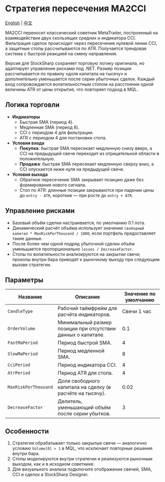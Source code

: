 # Стратегия пересечения MA2CCI
[English](README.md) | [中文](README_cn.md)

MA2CCI переносит классический советник MetaTrader, построенный на взаимодействии двух скользящих средних и индикатора CCI. Фильтрация сделок происходит через пересечение нулевой линии CCI, а защитные стопы рассчитываются по ATR. Получается трендовая система с быстрой реакцией на смену направления.

Версия для StockSharp сохраняет торговую логику оригинала, но адаптирует управление рисками под .NET. Размер позиции рассчитывается по правилу «доля капитала на тысячу» и дополнительно уменьшается после серии убыточных сделок. Каждый вход сопровождается волатильностным стопом на расстоянии одной величины ATR от цены открытия, что повторяет подход в MQL.

## Логика торговли

- **Индикаторы**
  - Быстрая SMA (период 4).
  - Медленная SMA (период 8).
  - CCI с периодом 4 для фильтрации.
  - ATR с периодом 4 для постановки стопа.
- **Условия входа**
  - **Покупка**: быстрая SMA пересекает медленную снизу вверх, а CCI на предыдущей свече переходит из отрицательной области в положительную.
  - **Продажа**: быстрая SMA пересекает медленную сверху вниз, а CCI опускается ниже нуля на предыдущей свече.
- **Условия выхода**
  - Обратное пересечение SMA закрывает позицию даже без формирования нового сигнала.
  - Стоп по ATR: длинные позиции закрываются при падении цены до `entry - ATR`, короткие — при росте до `entry + ATR`.

## Управление рисками

- Базовый объём сделки настраивается, по умолчанию 0.1 лота.
- Динамический расчёт объёма использует значение `свободный капитал * MaxRiskPerThousand / 1000`, если портфель предоставляет такие данные.
- После более чем одной подряд убыточной сделки объём уменьшается пропорционально `losses / DecreaseFactor`.
- Стопы по волатильности анализируются на закрытии свечи; проколы внутри бара приводят к рыночному выходу при следующем вызове стратегии.

## Параметры

| Название | Описание | Значение по умолчанию |
| --- | --- | --- |
| `CandleType` | Рабочий таймфрейм для расчёта индикаторов. | Свечи 1 час |
| `OrderVolume` | Минимальный размер позиции при отсутствии данных о капитале. | 0.1 |
| `FastMaPeriod` | Период быстрой SMA. | 4 |
| `SlowMaPeriod` | Период медленной SMA. | 8 |
| `CciPeriod` | Период индикатора CCI. | 4 |
| `AtrPeriod` | Период ATR для стопа. | 4 |
| `MaxRiskPerThousand` | Доля свободного капитала на сделку (в расчёте на тысячу). | 0.02 |
| `DecreaseFactor` | Делитель, уменьшающий объём после серии убытков. | 3 |

## Особенности

1. Стратегия обрабатывает только закрытые свечи — аналогично условию `Volume[0] > 1` в MQL, что исключает повторные решения внутри бара.
2. Стопы моделируются внутри стратегии и реализуются рыночным выходом, как и в исходном советнике.
3. Для визуального анализа подключите отображение свечей, SMA, CCI и сделок в StockSharp Designer.
